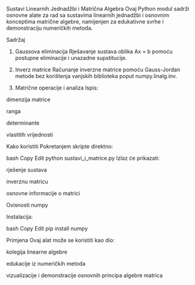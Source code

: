 Sustavi Linearnih Jednadžbi i Matrična Algebra
Ovaj Python modul sadrži osnovne alate za rad sa sustavima linearnih jednadžbi i osnovnim konceptima matrične algebre, namijenjen za edukativne svrhe i demonstraciju numeričkih metoda.

Sadržaj
1. Gaussova eliminacija
Rješavanje sustava oblika Ax = b pomoću postupne eliminacije i unazadne supstitucije.

2. Inverz matrice
Računanje inverzne matrice pomoću Gauss-Jordan metode bez korištenja vanjskih biblioteka poput numpy.linalg.inv.

3. Matrične operacije i analiza
Ispis:

dimenzija matrice

ranga

determinante

vlastitih vrijednosti

Kako koristiti
Pokretanjem skripte direktno:

bash
Copy
Edit
python sustavi_i_matrice.py
Izlaz će prikazati:

rješenje sustava

inverznu matricu

osnovne informacije o matrici

Ovisnosti
numpy

Instalacija:

bash
Copy
Edit
pip install numpy

Primjena
Ovaj alat može se koristiti kao dio:

kolegija linearne algebre

edukacije iz numeričkih metoda

vizualizacije i demonstracije osnovnih principa algebre matrica

